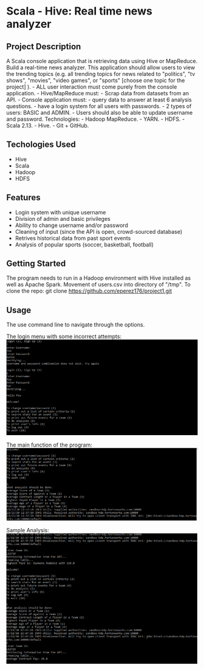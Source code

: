 ﻿# Scala - Hive: Real time news analyzer
 ## Project Description 
A Scala console application that is retrieving data using Hive or MapReduce. Build a real-time news analyzer. This application should allow users to view the trending topics (e.g. all trending topics for news related to "politics", "tv shows", "movies", "video games", or "sports" [choose one topic for the project] ). - ALL user interaction must come purely from the console application. - Hive/MapReduce must: - Scrap data from datasets from an API. - Console application must: - query data to answer at least 6 analysis questions. - have a login system for all users with passwords. - 2 types of users: BASIC and ADMIN. - Users should also be able to update username and password. Technologies: - Hadoop MapReduce. - YARN. - HDFS. - Scala 2.13. - Hive. - Git + GitHub.
## Techologies Used
- Hive
- Scala
- Hadoop
- HDFS
## Features
- Login system with unique username
- Division of admin and basic privileges
- Ability to change username and/or password
- Cleaning of input (since the API is open, crowd-sourced database)
- Retrives historical data from past sport events
- Analysis of popular sports (soccer, basketball, football)
## Getting Started
The program needs to run in a Hadoop environment with Hive installed as well as Apache Spark.
Movement of users.csv into directory of "/tmp".
To clone the repo:
git clone https://github.com/eperez176/project1.git
## Usage
The use command line to navigate through the options.

The login menu with some incorrect attempts:
![login](https://github.com/eperez176/project1/blob/main/images/userInterface.PNG)

The main function of the program:
![main](https://github.com/eperez176/project1/blob/main/images/main_function.PNG)

Sample Analysis:
![sample](https://github.com/eperez176/project1/blob/main/images/sample_analysis.PNG)

